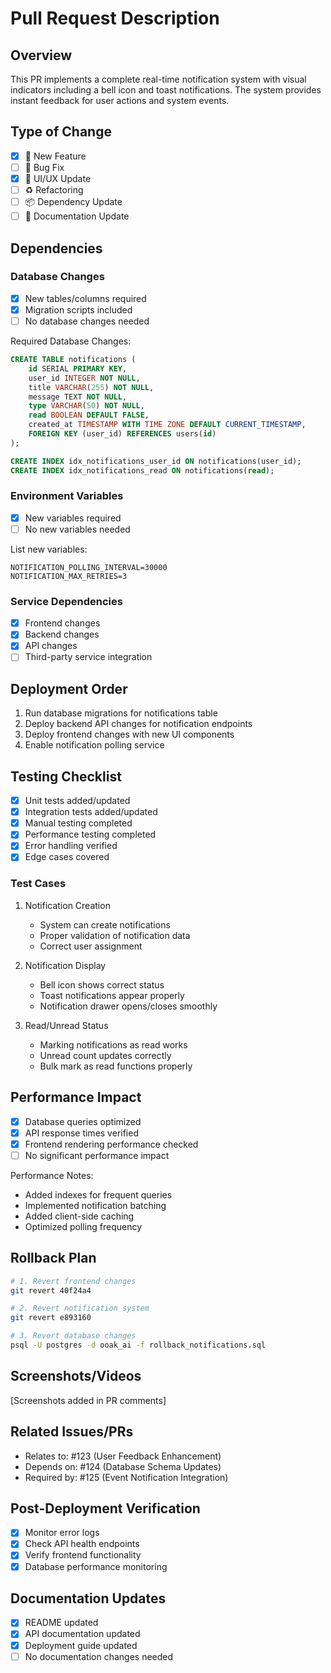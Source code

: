# Pull Request Description

## Overview
This PR implements a complete real-time notification system with visual indicators including a bell icon and toast notifications. The system provides instant feedback for user actions and system events.

## Type of Change
- [x] 🚀 New Feature
- [ ] 🐛 Bug Fix
- [x] 💄 UI/UX Update
- [ ] ♻️ Refactoring
- [ ] 📦 Dependency Update
- [ ] 📝 Documentation Update

## Dependencies
### Database Changes
- [x] New tables/columns required
- [x] Migration scripts included
- [ ] No database changes needed

Required Database Changes:
```sql
CREATE TABLE notifications (
    id SERIAL PRIMARY KEY,
    user_id INTEGER NOT NULL,
    title VARCHAR(255) NOT NULL,
    message TEXT NOT NULL,
    type VARCHAR(50) NOT NULL,
    read BOOLEAN DEFAULT FALSE,
    created_at TIMESTAMP WITH TIME ZONE DEFAULT CURRENT_TIMESTAMP,
    FOREIGN KEY (user_id) REFERENCES users(id)
);

CREATE INDEX idx_notifications_user_id ON notifications(user_id);
CREATE INDEX idx_notifications_read ON notifications(read);
```

### Environment Variables
- [x] New variables required
- [ ] No new variables needed

List new variables:
```
NOTIFICATION_POLLING_INTERVAL=30000
NOTIFICATION_MAX_RETRIES=3
```

### Service Dependencies
- [x] Frontend changes
- [x] Backend changes
- [x] API changes
- [ ] Third-party service integration

## Deployment Order
1. Run database migrations for notifications table
2. Deploy backend API changes for notification endpoints
3. Deploy frontend changes with new UI components
4. Enable notification polling service

## Testing Checklist
- [x] Unit tests added/updated
- [x] Integration tests added/updated
- [x] Manual testing completed
- [x] Performance testing completed
- [x] Error handling verified
- [x] Edge cases covered

### Test Cases
1. Notification Creation
   - System can create notifications
   - Proper validation of notification data
   - Correct user assignment

2. Notification Display
   - Bell icon shows correct status
   - Toast notifications appear properly
   - Notification drawer opens/closes smoothly

3. Read/Unread Status
   - Marking notifications as read works
   - Unread count updates correctly
   - Bulk mark as read functions properly

## Performance Impact
- [x] Database queries optimized
- [x] API response times verified
- [x] Frontend rendering performance checked
- [ ] No significant performance impact

Performance Notes:
- Added indexes for frequent queries
- Implemented notification batching
- Added client-side caching
- Optimized polling frequency

## Rollback Plan
```bash
# 1. Revert frontend changes
git revert 40f24a4

# 2. Revert notification system
git revert e893160

# 3. Revert database changes
psql -U postgres -d ooak_ai -f rollback_notifications.sql
```

## Screenshots/Videos
[Screenshots added in PR comments]

## Related Issues/PRs
- Relates to: #123 (User Feedback Enhancement)
- Depends on: #124 (Database Schema Updates)
- Required by: #125 (Event Notification Integration)

## Post-Deployment Verification
- [x] Monitor error logs
- [x] Check API health endpoints
- [x] Verify frontend functionality
- [x] Database performance monitoring

## Documentation Updates
- [x] README updated
- [x] API documentation updated
- [x] Deployment guide updated
- [ ] No documentation changes needed 
